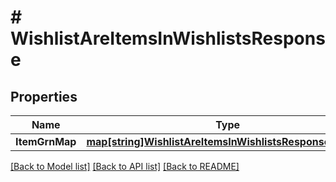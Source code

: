# # WishlistAreItemsInWishlistsResponse


## Properties 


Name | Type | Description | Notes
------------ | ------------- | ------------- | -------------
**ItemGrnMap**| [**map[string]WishlistAreItemsInWishlistsResponsePayload**](WishlistAreItemsInWishlistsResponsePayload.md) |   | [optional]


[[Back to Model list]](../../README.md#models) [[Back to API list]](../../README.md#endpoints) [[Back to README]](../../README.md)

